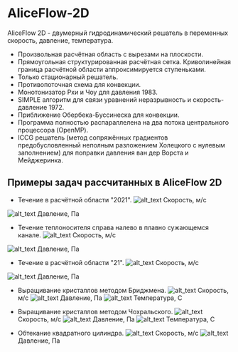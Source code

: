 # AliceFlow-2D

AliceFlow 2D - двумерный гидродинамический решатель в переменных скорость, давление, температура.
* Произвольная расчётная область с вырезами на плоскости.
* Прямоугольная структурированная расчётная сетка. Криволинейная граница расчётной области аппроксимируется ступеньками.
* Только стационарный решатель.
* Противопоточная схема для конвекции. 
* Монотонизатор Рхи и Чоу для давления 1983.
* SIMPLE алгоритм для связи уравнений неразрывность и скорость-давление 1972.
* Приближение Обербека-Буссинеска для конвекции.
* Программа полностью распараллелена на два потока центрального процессора (OpenMP).
* ICCG решатель (метод сопряжённых градиентов предобусловленный неполным разложением Холецкого с нулевым заполнением) для поправки давления ван дер Ворста и Мейджеринка.


## Примеры задач рассчитанных в AliceFlow 2D
* Течение в расчётной области "2021".
![alt_text](https://github.com/kirill7785/AliceFlow-2D/blob/main/pic/Скорость%202021.jpg)
Cкорость, м/с

![alt_text](https://github.com/kirill7785/AliceFlow-2D/blob/main/pic/Давление%202021.jpg)
Давление, Па

* Течение теплоносителя справа налево в плавно сужающемся канале.
![alt_text](https://raw.githubusercontent.com/kirill7785/AliceFlow-2D/main/pic/Скорость%20в%20сужающемся%20канале.bmp)
Cкорость, м/с

![alt_text](https://raw.githubusercontent.com/kirill7785/AliceFlow-2D/main/pic/Давление%20в%20сужающемся%20канале.bmp)
Давление, Па

* Течение в расчётной области "21".
![alt_text](https://raw.githubusercontent.com/kirill7785/AliceFlow-2D/main/pic/змеевик%20скорость.bmp)
Cкорость, м/с

![alt_text](https://raw.githubusercontent.com/kirill7785/AliceFlow-2D/main/pic/змеевик%20Давление.bmp)
Давление, Па

* Выращивание кристаллов методом Бриджмена.
![alt_text](https://raw.githubusercontent.com/kirill7785/AliceFlow-2D/main/pic/Скорость%20Бриджмен%202.bmp)
Cкорость, м/с
![alt_text](https://raw.githubusercontent.com/kirill7785/AliceFlow-2D/main/pic/Давление%20Бриджмен%202.bmp)
Давление, Па
![alt_text](https://raw.githubusercontent.com/kirill7785/AliceFlow-2D/main/pic/Температура%20Бриджмен%202.bmp)
Температура, С

* Выращивание кристаллов методом Чохральского.
![alt_text](https://raw.githubusercontent.com/kirill7785/AliceFlow-2D/main/pic/Скорость%20Чохральский.bmp)
Cкорость, м/с
![alt_text](https://raw.githubusercontent.com/kirill7785/AliceFlow-2D/main/pic/Давление%20Чохральский.bmp)
Давление, Па
![alt_text](https://raw.githubusercontent.com/kirill7785/AliceFlow-2D/main/pic/Температура%20%20Чохральский.bmp)
Температура, С

* Обтекание квадратного цилиндра.
![alt_text](https://raw.githubusercontent.com/kirill7785/AliceFlow-2D/main/pic/Квадратный%20цилиндр%20RCh%200_0005.bmp)
Cкорость, м/с
![alt_text](https://raw.githubusercontent.com/kirill7785/AliceFlow-2D/main/pic/Давление%20обтекание%20квадрата.bmp)
Давление, Па
